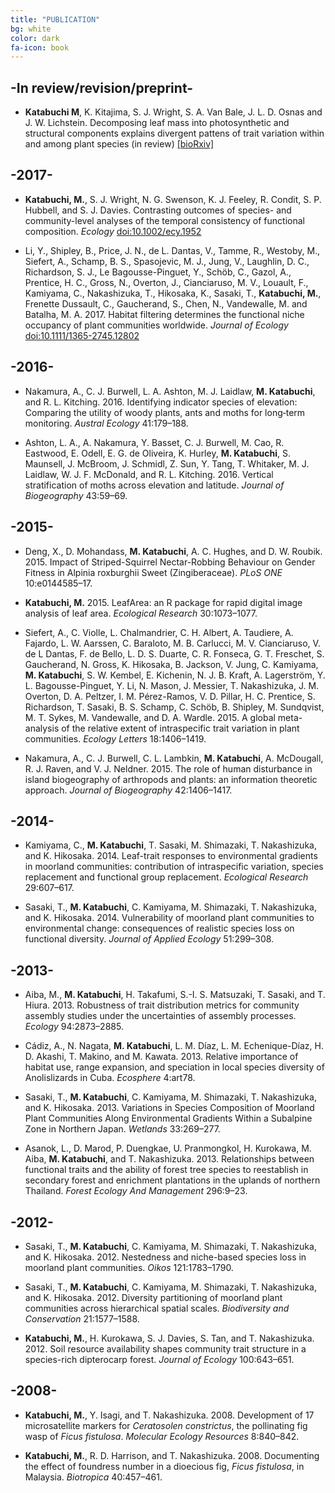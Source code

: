 ```yaml
---
title: "PUBLICATION"
bg: white
color: dark
fa-icon: book
---
```


<!-- <p>
<a href="https://scholar.google.com/citations?user=ZF7iS6UAAAAJ&hl=en">
  <i  class="ai ai-google-scholar fa-1x"></i>
   Google Scholar
</a>
</p> -->

## -In review/revision/preprint-
- **Katabuchi M**, K. Kitajima, S. J. Wright, S. A. Van Bale, J. L. D. Osnas and J. W. Lichstein. Decomposing leaf mass into photosynthetic and structural components explains divergent pattens of trait variation within and among plant species (in review) [[bioRxiv]](https://doi.org/10.1101/116855)

## -2017-
- **Katabuchi, M.**, S. J. Wright, N. G. Swenson, K. J. Feeley, R. Condit, S. P. Hubbell, and S. J. Davies. Contrasting outcomes of species- and community-level analyses of the temporal consistency of functional composition. *Ecology* [doi:10.1002/ecy.1952](http://onlinelibrary.wiley.com/doi/10.1002/ecy.1952/full)

- Li, Y., Shipley, B., Price, J. N., de L. Dantas, V., Tamme, R., Westoby, M., Siefert, A., Schamp, B. S., Spasojevic, M. J., Jung, V., Laughlin, D. C., Richardson, S. J., Le Bagousse-Pinguet, Y., Schöb, C., Gazol, A., Prentice, H. C., Gross, N., Overton, J., Cianciaruso, M. V., Louault, F., Kamiyama, C., Nakashizuka, T., Hikosaka, K., Sasaki, T., **Katabuchi, M.**, Frenette Dussault, C., Gaucherand, S., Chen, N., Vandewalle, M. and Batalha, M. A. 2017. Habitat filtering determines the functional niche occupancy of plant communities worldwide. *Journal of Ecology* [doi:10.1111/1365-2745.12802](http://onlinelibrary.wiley.com/doi/10.1111/1365-2745.12802/full)

## -2016-
- Nakamura, A., C. J. Burwell, L. A. Ashton, M. J. Laidlaw, **M. Katabuchi**, and R. L. Kitching. 2016. Identifying indicator species of elevation: Comparing the utility of woody plants, ants and moths for long‐term monitoring. *Austral Ecology* 41:179–188.

- Ashton, L. A., A. Nakamura, Y. Basset, C. J. Burwell, M. Cao, R. Eastwood, E. Odell, E. G. de Oliveira, K. Hurley, **M. Katabuchi**, S. Maunsell, J. McBroom, J. Schmidl, Z. Sun, Y. Tang, T. Whitaker, M. J. Laidlaw, W. J. F. McDonald, and R. L. Kitching. 2016. Vertical stratification of moths across elevation and latitude. *Journal of Biogeography* 43:59–69.

## -2015-
- Deng, X., D. Mohandass, **M. Katabuchi**, A. C. Hughes, and D. W. Roubik. 2015. Impact of Striped-Squirrel Nectar-Robbing Behaviour on Gender Fitness in Alpinia roxburghii Sweet (Zingiberaceae). *PLoS ONE* 10:e0144585–17.

- **Katabuchi, M.** 2015. LeafArea: an R package for rapid digital image analysis of leaf area. *Ecological Research* 30:1073–1077.

- Siefert, A., C. Violle, L. Chalmandrier, C. H. Albert, A. Taudiere, A. Fajardo, L. W. Aarssen, C. Baraloto, M. B. Carlucci, M. V. Cianciaruso, V. de L Dantas, F. de Bello, L. D. S. Duarte, C. R. Fonseca, G. T. Freschet, S. Gaucherand, N. Gross, K. Hikosaka, B. Jackson, V. Jung, C. Kamiyama, **M. Katabuchi**, S. W. Kembel, E. Kichenin, N. J. B. Kraft, A. Lagerström, Y. L. Bagousse-Pinguet, Y. Li, N. Mason, J. Messier, T. Nakashizuka, J. M. Overton, D. A. Peltzer, I. M. Pérez-Ramos, V. D. Pillar, H. C. Prentice, S. Richardson, T. Sasaki, B. S. Schamp, C. Schöb, B. Shipley, M. Sundqvist, M. T. Sykes, M. Vandewalle, and D. A. Wardle. 2015. A global meta-analysis of the relative extent of intraspecific trait variation in plant communities. *Ecology Letters* 18:1406–1419.

- Nakamura, A., C. J. Burwell, C. L. Lambkin, **M. Katabuchi**, A. McDougall, R. J. Raven, and V. J. Neldner. 2015. The role of human disturbance in island biogeography of arthropods and plants: an information theoretic approach. *Journal of Biogeography* 42:1406–1417.

## -2014-
- Kamiyama, C., **M. Katabuchi**, T. Sasaki, M. Shimazaki, T. Nakashizuka, and K. Hikosaka. 2014. Leaf-trait responses to environmental gradients in moorland communities: contribution of intraspecific variation, species replacement and functional group replacement. *Ecological Research* 29:607–617.

- Sasaki, T., **M. Katabuchi**, C. Kamiyama, M. Shimazaki, T. Nakashizuka, and K. Hikosaka. 2014. Vulnerability of moorland plant communities to environmental change: consequences of realistic species loss on functional diversity. *Journal of Applied Ecology* 51:299–308.

## -2013-
- Aiba, M., **M. Katabuchi**, H. Takafumi, S.-I. S. Matsuzaki, T. Sasaki, and T. Hiura. 2013. Robustness of trait distribution metrics for community assembly studies under the uncertainties of assembly processes. *Ecology* 94:2873–2885.

- Cádiz, A., N. Nagata, **M. Katabuchi**, L. M. Díaz, L. M. Echenique-Díaz, H. D. Akashi, T. Makino, and M. Kawata. 2013. Relative importance of habitat use, range expansion, and speciation in local species diversity of Anolislizards in Cuba. *Ecosphere* 4:art78.

- Sasaki, T., **M. Katabuchi**, C. Kamiyama, M. Shimazaki, T. Nakashizuka, and K. Hikosaka. 2013. Variations in Species Composition of Moorland Plant Communities Along Environmental Gradients Within a Subalpine Zone in Northern Japan. *Wetlands* 33:269–277.

- Asanok, L., D. Marod, P. Duengkae, U. Pranmongkol, H. Kurokawa, M. Aiba, **M. Katabuchi**, and T. Nakashizuka. 2013. Relationships between functional traits and the ability of forest tree species to reestablish in secondary forest and enrichment plantations in the uplands of northern Thailand. *Forest Ecology And Management* 296:9–23.


## -2012-
- Sasaki, T., **M. Katabuchi**, C. Kamiyama, M. Shimazaki, T. Nakashizuka, and K. Hikosaka. 2012. Nestedness and niche-based species loss in moorland plant communities. *Oikos* 121:1783–1790.

- Sasaki, T., **M. Katabuchi**, C. Kamiyama, M. Shimazaki, T. Nakashizuka, and K. Hikosaka. 2012. Diversity partitioning of moorland plant communities across hierarchical spatial scales. *Biodiversity and Conservation* 21:1577–1588.

- **Katabuchi, M.**, H. Kurokawa, S. J. Davies, S. Tan, and T. Nakashizuka. 2012. Soil resource availability shapes community trait structure in a species-rich dipterocarp forest. *Journal of Ecology* 100:643–651.

## -2008-
- **Katabuchi, M.**, Y. Isagi, and T. Nakashizuka. 2008. Development of 17 microsatellite markers for *Ceratosolen constrictus*, the pollinating fig wasp of *Ficus fistulosa*. *Molecular Ecology Resources* 8:840–842.

- **Katabuchi, M.**, R. D. Harrison, and T. Nakashizuka. 2008. Documenting the effect of foundress number in a dioecious fig, *Ficus fistulosa*, in Malaysia. *Biotropica* 40:457–461.
